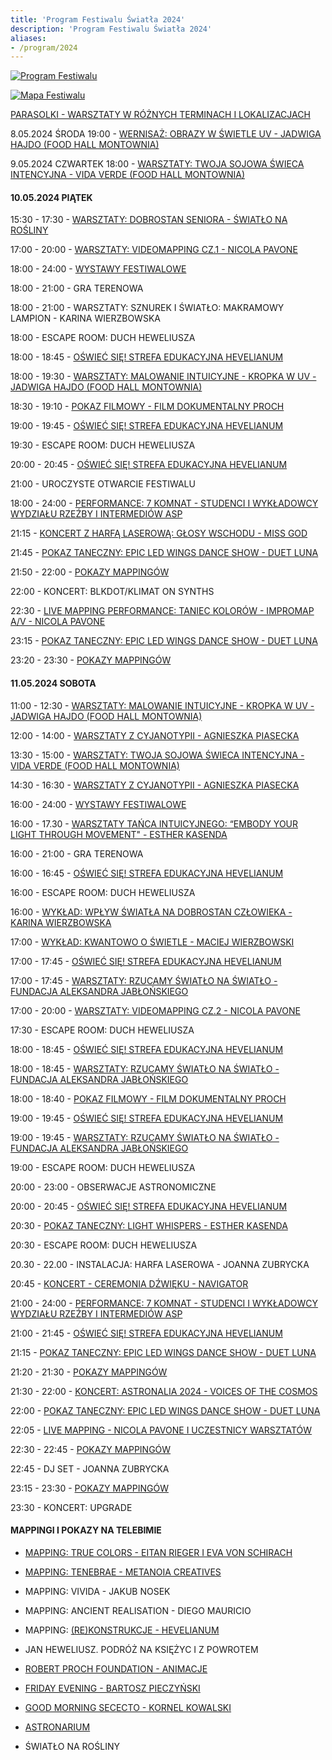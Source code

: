 ```yaml
---
title: 'Program Festiwalu Światła 2024'
description: 'Program Festiwalu Światła 2024'
aliases:
- /program/2024
---
```


[![Program Festiwalu](/images/program/program-2024.jpg)](/images/program/program-2024.jpg)

[![Mapa Festiwalu](/images/program/mapa-2024.jpg)](/images/program/mapa-2024.jpg)

[PARASOLKI - WARSZTATY W RÓŻNYCH TERMINACH I LOKALIZACJACH](/warsztaty/parasolki/)

8.05.2024 ŚRODA 19:00 - [WERNISAŻ: OBRAZY W ŚWIETLE UV - JADWIGA HAJDO (FOOD HALL MONTOWNIA)](/wystawy/wernisaz-jadwiga-hajdo)


9.05.2024 CZWARTEK 18:00 - [WARSZTATY: TWOJA SOJOWA ŚWIECA INTENCYJNA  - VIDA VERDE (FOOD HALL MONTOWNIA)](/warsztaty/sojowa-swieca/)


#### 10.05.2024 PIĄTEK 
 
15:30 - 17:30 - [WARSZTATY: DOBROSTAN SENIORA - ŚWIATŁO NA ROŚLINY](/warsztaty/dobrostan-seniora/)
 
17:00 - 20:00 - [WARSZTATY: VIDEOMAPPING CZ.1 - NICOLA PAVONE](/warsztaty/videomapping-workshop/)
 
18:00 - 24:00 - [WYSTAWY FESTIWALOWE](/wystawy/)
 
18:00 - 21:00 - GRA TERENOWA
 
18:00 - 21:00 - WARSZTATY: SZNUREK I ŚWIATŁO: MAKRAMOWY LAMPION -  KARINA WIERZBOWSKA
 
18:00 - ESCAPE ROOM: DUCH HEWELIUSZA
 
18:00 - 18:45 - [OŚWIEĆ SIĘ! STREFA EDUKACYJNA HEVELIANUM](/warsztaty/oswiec-sie/)
 
18:00 - 19:30 - [WARSZTATY: MALOWANIE INTUICYJNE - KROPKA W UV - JADWIGA HAJDO (FOOD HALL MONTOWNIA)](/warsztaty/malowanie-intuicyjne/)
 
18:30 - 19:10 - [POKAZ FILMOWY - FILM DOKUMENTALNY PROCH](/wystawy/swiatlo-ktore-zgaslo/)
 
19:00 - 19:45 - [OŚWIEĆ SIĘ! STREFA EDUKACYJNA HEVELIANUM](/warsztaty/oswiec-sie/)
 
19:30 - ESCAPE ROOM: DUCH HEWELIUSZA
 
20:00 - 20:45 - [OŚWIEĆ SIĘ! STREFA EDUKACYJNA HEVELIANUM](/warsztaty/oswiec-sie/)
 
21:00 - UROCZYSTE OTWARCIE FESTIWALU
 
18:00 - 24:00 - [PERFORMANCE: 7 KOMNAT - STUDENCI I WYKŁADOWCY WYDZIAŁU RZEŹBY I INTERMEDIÓW ASP](/wystawy/siedem-komnat/)
 
21:15 - [KONCERT Z HARFĄ LASEROWĄ: GŁOSY WSCHODU - MISS GOD](/pokazy/joanna-zubrycka/)
 
21:45 - [POKAZ TANECZNY: EPIC LED WINGS DANCE SHOW - DUET LUNA](/pokazy/epic-led-wings/)
 
21:50 - 22:00 - [POKAZY MAPPINGÓW](#Mappingi)
 
22:00 - KONCERT: BLKDOT/KLIMAT ON SYNTHS
 
22:30 - [LIVE MAPPING PERFORMANCE: TANIEC KOLORÓW - IMPROMAP A/V - NICOLA PAVONE](/pokazy/live-mapping/)
 
23:15 - [POKAZ TANECZNY: EPIC LED WINGS DANCE SHOW - DUET LUNA](/pokazy/epic-led-wings/)
 
23:20 - 23:30 - [POKAZY MAPPINGÓW](#Mappingi)
 
#### 11.05.2024 SOBOTA
 
11:00 - 12:30 - [WARSZTATY: MALOWANIE INTUICYJNE - KROPKA W UV - JADWIGA HAJDO (FOOD HALL MONTOWNIA)](/warsztaty/malowanie-intuicyjne/)
 
12:00 - 14:00 - [WARSZTATY Z CYJANOTYPII - AGNIESZKA PIASECKA](/warsztaty/cyjanotypia/)
 
13:30 - 15:00 - [WARSZTATY:  TWOJA SOJOWA ŚWIECA INTENCYJNA - VIDA VERDE (FOOD HALL MONTOWNIA)](/warsztaty/sojowa-swieca/)

14:30 - 16:30 - [WARSZTATY Z CYJANOTYPII - AGNIESZKA PIASECKA](/warsztaty/cyjanotypia/)

16:00 - 24:00 - [WYSTAWY FESTIWALOWE](/wystawy/)

 16:00 - 17.30 - [WARSZTATY TAŃCA INTUICYJNEGO: “EMBODY YOUR LIGHT THROUGH MOVEMENT" - ESTHER KASENDA](/warsztaty/swiatlo-poprzez-ruch/)

 16:00 - 21:00 - GRA TERENOWA
 
16:00 - 16:45 - [OŚWIEĆ SIĘ! STREFA EDUKACYJNA HEVELIANUM](/warsztaty/oswiec-sie/)
 
16:00 - ESCAPE ROOM: DUCH HEWELIUSZA
 
16:00 - [WYKŁAD: WPŁYW ŚWIATŁA NA DOBROSTAN CZŁOWIEKA - KARINA WIERZBOWSKA](/wyklad/wyklad-o-wplywie-swiatla/)
 
17:00 - [WYKŁAD: KWANTOWO O ŚWIETLE - MACIEJ WIERZBOWSKI](/wyklady/wyklad-kwantowo-o-swietla/)
 
17:00 - 17:45 - [OŚWIEĆ SIĘ! STREFA EDUKACYJNA HEVELIANUM](/warsztaty/oswiec-sie/)
 
17:00 - 17:45 - [WARSZTATY: RZUCAMY ŚWIATŁO NA ŚWIATŁO - FUNDACJA ALEKSANDRA JABŁOŃSKIEGO](/warsztaty/rzucamy-swiatlo/)
 
17:00 - 20:00 - [WARSZTATY: VIDEOMAPPING CZ.2 - NICOLA PAVONE](/warsztaty/videomapping-workshop)
 
17:30 - ESCAPE ROOM: DUCH HEWELIUSZA
 
18:00 - 18:45 - [OŚWIEĆ SIĘ! STREFA EDUKACYJNA HEVELIANUM](/warsztaty/oswiec-sie/)
 
18:00 - 18:45 - [WARSZTATY: RZUCAMY ŚWIATŁO NA ŚWIATŁO - FUNDACJA ALEKSANDRA JABŁOŃSKIEGO](/warsztaty/rzucamy-swiatlo/)
 
18:00 - 18:40 - [POKAZ FILMOWY - FILM DOKUMENTALNY PROCH](/wystawy/swiatlo-ktore-zgaslo/)
 
19:00 - 19:45 - [OŚWIEĆ SIĘ! STREFA EDUKACYJNA HEVELIANUM](/warsztaty/oswiec-sie/)
 
19:00 - 19:45 - [WARSZTATY: RZUCAMY ŚWIATŁO NA ŚWIATŁO - FUNDACJA ALEKSANDRA JABŁOŃSKIEGO](/warsztaty/rzucamy-swiatlo/)
 
19:00 - ESCAPE ROOM: DUCH HEWELIUSZA
 
20:00 - 23:00 - OBSERWACJE ASTRONOMICZNE
 
20:00 - 20:45 - [OŚWIEĆ SIĘ! STREFA EDUKACYJNA HEVELIANUM](/warsztaty/oswiec-sie/)
 
20:30 - [POKAZ TANECZNY: LIGHT WHISPERS - ESTHER KASENDA](/pokazy/light-whispers/)
 
20:30 - ESCAPE ROOM: DUCH HEWELIUSZA
 
20.30 - 22.00 - INSTALACJA: HARFA LASEROWA - JOANNA ZUBRYCKA
 
20:45 - [KONCERT - CEREMONIA DŹWIĘKU - NAVIGATOR](/pokazy/navigator/)
 
21:00 - 24:00 - [PERFORMANCE: 7 KOMNAT - STUDENCI I WYKŁADOWCY WYDZIAŁU RZEŹBY I INTERMEDIÓW ASP](/wystawy/siedem-komnat/)
 
21:00 - 21:45 - [OŚWIEĆ SIĘ! STREFA EDUKACYJNA HEVELIANUM](/warsztaty/oswiec-sie/)
 
21:15 - [POKAZ TANECZNY: EPIC LED WINGS DANCE SHOW - DUET LUNA](/pokazy/epic-led-wings/)
 
21:20 - 21:30 - [POKAZY MAPPINGÓW](#Mappingi)
 
21:30 - 22:00 - [KONCERT: ASTRONALIA 2024 - VOICES OF THE COSMOS](/pokazy/astronalia-voices-of-the-cosmos/)
 
22:00 - [POKAZ TANECZNY: EPIC LED WINGS DANCE SHOW - DUET LUNA](/pokazy/epic-led-wings/)
 
22:05 - [LIVE MAPPING - NICOLA PAVONE I UCZESTNICY WARSZTATÓW](/pokazy/live-mapping/)
 
22:30 - 22:45 - [POKAZY MAPPINGÓW](#Mappingi)
 
22:45 - DJ SET - JOANNA ZUBRYCKA
 
23:15 - 23:30 - [POKAZY MAPPINGÓW](#Mappingi)
 
23:30 - KONCERT: UPGRADE
 
#### MAPPINGI I POKAZY NA TELEBIMIE

- [MAPPING: TRUE COLORS - EITAN RIEGER I EVA VON SCHIRACH](/pokazy/mapping/)

- [MAPPING: TENEBRAE - METANOIA CREATIVES](/pokazy/mapping-tenebrae/)

- MAPPING: VIVIDA - JAKUB NOSEK

- MAPPING: ANCIENT REALISATION - DIEGO MAURICIO 
        	
- MAPPING: [(RE)KONSTRUKCJE - HEVELIANUM](/pokazy/mapping-hevelianum/)

- JAN HEWELIUSZ. PODRÓŻ NA KSIĘŻYC I Z POWROTEM

- [ROBERT PROCH FOUNDATION - ANIMACJE](/wystawy/swiatlo-ktore-zgaslo/)

- [FRIDAY EVENING - BARTOSZ PIECZYŃSKI](/pokazy/friday-evening/)

- [GOOD MORNING SECECTO - KORNEL KOWALSKI](/pokazy/good-morning/)

- [ASTRONARIUM](/pokazy/astronarium/)

- ŚWIATŁO NA ROŚLINY